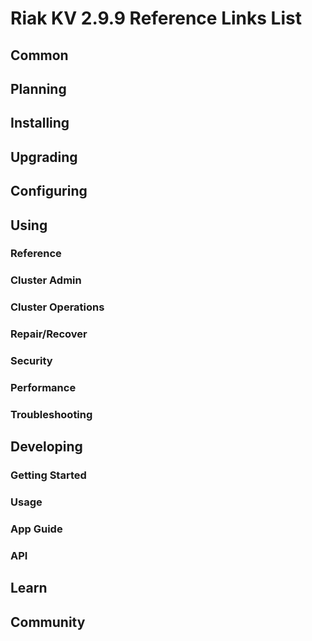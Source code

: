 
# Riak KV 2.9.9 Reference Links List

## Common

[downloads]: {{<baseurl>}}riak/kv/2.9.9/downloads/
[install index]: {{<baseurl>}}riak/kv/2.9.9/setup/installing
[upgrade index]: {{<baseurl>}}riak/kv/2.9.9/upgrading
[plan index]: {{<baseurl>}}riak/kv/2.9.9/planning
[config index]: {{<baseurl>}}riak/kv/2.9.9/using/configuring/
[config reference]: {{<baseurl>}}riak/kv/2.9.9/configuring/reference/
[manage index]: {{<baseurl>}}riak/kv/2.9.9/using/managing
[performance index]: {{<baseurl>}}riak/kv/2.9.9/using/performance
[glossary vnode]: {{<baseurl>}}riak/kv/2.9.9/learn/glossary/#vnode
[contact basho]: https://www.tiot.jp/en/about-us/contact-us/

## Planning

[plan index]: {{<baseurl>}}riak/kv/2.9.9/setup/planning
[plan start]: {{<baseurl>}}riak/kv/2.9.9/setup/planning/start
[plan backend]: {{<baseurl>}}riak/kv/2.9.9/setup/planning/backend
[plan backend bitcask]: {{<baseurl>}}riak/kv/2.9.9/setup/planning/backend/bitcask
[plan backend leveldb]: {{<baseurl>}}riak/kv/2.9.9/setup/planning/backend/leveldb
[plan backend leveled]: {{<baseurl>}}riak/kv/2.9.9/setup/planning/backend/leveled
[plan backend memory]: {{<baseurl>}}riak/kv/2.9.9/setup/planning/backend/memory
[plan backend multi]: {{<baseurl>}}riak/kv/2.9.9/setup/planning/backend/multi
[plan cluster capacity]: {{<baseurl>}}riak/kv/2.9.9/setup/planning/cluster-capacity
[plan bitcask capacity]: {{<baseurl>}}riak/kv/2.9.9/setup/planning/bitcask-capacity-calc
[plan best practices]: {{<baseurl>}}riak/kv/2.9.9/setup/planning/best-practices
[plan future]: {{<baseurl>}}riak/kv/2.9.9/setup/planning/future

## Installing

[install index]: {{<baseurl>}}riak/kv/2.9.9/setup/installing
[install aws]: {{<baseurl>}}riak/kv/2.9.9/setup/installing/amazon-web-services
[install debian & ubuntu]: {{<baseurl>}}riak/kv/2.9.9/setup/installing/debian-ubuntu
[install freebsd]: {{<baseurl>}}riak/kv/2.9.9/setup/installing/freebsd
[install mac osx]: {{<baseurl>}}riak/kv/2.9.9/setup/installing/mac-osx
[install rhel & centos]: {{<baseurl>}}riak/kv/2.9.9/setup/installing/rhel-centos
[install smartos]: {{<baseurl>}}riak/kv/2.9.9/setup/installing/smartos
[install solaris]: {{<baseurl>}}riak/kv/2.9.9/setup/installing/solaris
[install suse]: {{<baseurl>}}riak/kv/2.9.9/setup/installing/suse
[install windows azure]: {{<baseurl>}}riak/kv/2.9.9/setup/installing/windows-azure

[install source index]: {{<baseurl>}}riak/kv/2.9.9/setup/installing/source
[install source erlang]: {{<baseurl>}}riak/kv/2.9.9/setup/installing/source/erlang
[install source jvm]: {{<baseurl>}}riak/kv/2.9.9/setup/installing/source/jvm

[install verify]: {{<baseurl>}}riak/kv/2.9.9/setup/installing/verify

## Upgrading

[upgrade index]: {{<baseurl>}}riak/kv/2.9.9/setup/upgrading
[upgrade checklist]: {{<baseurl>}}riak/kv/2.9.9/setup/upgrading/checklist
[upgrade version]: {{<baseurl>}}riak/kv/2.9.9/setup/upgrading/version
[upgrade cluster]: {{<baseurl>}}riak/kv/2.9.9/setup/upgrading/cluster
[upgrade mdc]: {{<baseurl>}}riak/kv/2.9.9/setup/upgrading/multi-datacenter
[upgrade downgrade]: {{<baseurl>}}riak/kv/2.9.9/setup/downgrade

## Configuring

[config index]: {{<baseurl>}}riak/kv/2.9.9/configuring
[config basic]: {{<baseurl>}}riak/kv/2.9.9/configuring/basic
[config backend]: {{<baseurl>}}riak/kv/2.9.9/configuring/backend
[config manage]: {{<baseurl>}}riak/kv/2.9.9/configuring/managing
[config reference]: {{<baseurl>}}riak/kv/2.9.9/configuring/reference/
[config strong consistency]: {{<baseurl>}}riak/kv/2.9.9/configuring/strong-consistency
[config load balance]: {{<baseurl>}}riak/kv/2.9.9/configuring/load-balancing-proxy
[config mapreduce]: {{<baseurl>}}riak/kv/2.9.9/configuring/mapreduce
[config search]: {{<baseurl>}}riak/kv/2.9.9/configuring/search/

[config v3 mdc]: {{<baseurl>}}riak/kv/2.9.9/configuring/v3-multi-datacenter
[config v3 nat]: {{<baseurl>}}riak/kv/2.9.9/configuring/v3-multi-datacenter/nat
[config v3 quickstart]: {{<baseurl>}}riak/kv/2.9.9/configuring/v3-multi-datacenter/quick-start
[config v3 ssl]: {{<baseurl>}}riak/kv/2.9.9/configuring/v3-multi-datacenter/ssl

[config v2 mdc]: {{<baseurl>}}riak/kv/2.9.9/configuring/v2-multi-datacenter
[config v2 nat]: {{<baseurl>}}riak/kv/2.9.9/configuring/v2-multi-datacenter/nat
[config v2 quickstart]: {{<baseurl>}}riak/kv/2.9.9/configuring/v2-multi-datacenter/quick-start
[config v2 ssl]: {{<baseurl>}}riak/kv/2.9.9/configuring/v2-multi-datacenter/ssl

## Using

[use index]: {{<baseurl>}}riak/kv/2.9.9/using/
[use admin commands]: {{<baseurl>}}riak/kv/2.9.9/using/cluster-admin-commands
[use running cluster]: {{<baseurl>}}riak/kv/2.9.9/using/running-a-cluster

### Reference

[use ref custom code]: {{<baseurl>}}riak/kv/2.9.9/using/reference/custom-code
[use ref handoff]: {{<baseurl>}}riak/kv/2.9.9/using/reference/handoff
[use ref monitoring]: {{<baseurl>}}riak/kv/2.9.9/using/reference/statistics-monitoring
[use ref search]: {{<baseurl>}}riak/kv/2.9.9/using/reference/search
[use ref 2i]: {{<baseurl>}}riak/kv/2.9.9/using/reference/secondary-indexes
[use ref snmp]: {{<baseurl>}}riak/kv/2.9.9/using/reference/snmp
[use ref strong consistency]: {{<baseurl>}}riak/kv/2.9.9/using/reference/strong-consistency
[use ref jmx]: {{<baseurl>}}riak/kv/2.9.9/using/reference/jmx
[use ref obj del]: {{<baseurl>}}riak/kv/2.9.9/using/reference/object-deletion/
[use ref v3 mdc]: {{<baseurl>}}riak/kv/2.9.9/using/reference/v3-multi-datacenter
[use ref v2 mdc]: {{<baseurl>}}riak/kv/2.9.9/using/reference/v2-multi-datacenter

### Cluster Admin

[use admin index]: {{<baseurl>}}riak/kv/2.9.9/using/admin/
[use admin commands]: {{<baseurl>}}riak/kv/2.9.9/using/admin/commands/
[use admin riak cli]: {{<baseurl>}}riak/kv/2.9.9/using/admin/riak-cli/
[use admin riak-admin]: {{<baseurl>}}riak/kv/2.9.9/using/admin/riak-admin/
[use admin riak control]: {{<baseurl>}}riak/kv/2.9.9/using/admin/riak-control/

### Cluster Operations

[cluster ops add remove node]: {{<baseurl>}}riak/kv/2.9.9/using/cluster-operations/adding-removing-nodes
[cluster ops inspect node]: {{<baseurl>}}riak/kv/2.9.9/using/cluster-operations/inspecting-node
[cluster ops change info]: {{<baseurl>}}riak/kv/2.9.9/using/cluster-operations/changing-cluster-info
[cluster ops load balance]: {{<baseurl>}}riak/kv/2.9.9/configuring/load-balancing-proxy
[cluster ops bucket types]: {{<baseurl>}}riak/kv/2.9.9/using/cluster-operations/bucket-types
[cluster ops handoff]: {{<baseurl>}}riak/kv/2.9.9/using/cluster-operations/handoff
[cluster ops log]: {{<baseurl>}}riak/kv/2.9.9/using/cluster-operations/logging
[cluster ops obj del]: {{<baseurl>}}riak/kv/2.9.9/using/reference/object-deletion
[cluster ops backup]: {{<baseurl>}}riak/kv/2.9.9/using/cluster-operations/backing-up
[cluster ops mdc]: {{<baseurl>}}riak/kv/2.9.9/using/cluster-operations/v3-multi-datacenter
[cluster ops strong consistency]: {{<baseurl>}}riak/kv/2.9.9/using/cluster-operations/strong-consistency
[cluster ops 2i]: {{<baseurl>}}riak/kv/2.9.9/using/reference/secondary-indexes
[cluster ops v3 mdc]: {{<baseurl>}}riak/kv/2.9.9/using/cluster-operations/v3-multi-datacenter
[cluster ops v2 mdc]: {{<baseurl>}}riak/kv/2.9.9/using/cluster-operations/v2-multi-datacenter

### Repair/Recover

[repair recover index]: {{<baseurl>}}riak/kv/2.9.9/using/repair-recovery
[repair recover index]: {{<baseurl>}}riak/kv/2.9.9/using/repair-recovery/failure-recovery/

### Security

[security index]: {{<baseurl>}}riak/kv/2.9.9/using/security/
[security basics]: {{<baseurl>}}riak/kv/2.9.9/using/security/basics
[security managing]: {{<baseurl>}}riak/kv/2.9.9/using/security/managing-sources/

### Performance

[perf index]: {{<baseurl>}}riak/kv/2.9.9/using/performance/
[perf benchmark]: {{<baseurl>}}riak/kv/2.9.9/using/performance/benchmarking
[perf open files]: {{<baseurl>}}riak/kv/2.9.9/using/performance/open-files-limit/
[perf erlang]: {{<baseurl>}}riak/kv/2.9.9/using/performance/erlang
[perf aws]: {{<baseurl>}}riak/kv/2.9.9/using/performance/amazon-web-services
[perf latency checklist]: {{<baseurl>}}riak/kv/2.9.9/using/performance/latency-reduction

### Troubleshooting

[troubleshoot http]: {{<baseurl>}}riak/kv/2.9.9/using/troubleshooting/http-204

## Developing

[dev index]: {{<baseurl>}}riak/kv/2.9.9/developing
[dev client libraries]: {{<baseurl>}}riak/kv/2.9.9/developing/client-libraries
[dev data model]: {{<baseurl>}}riak/kv/2.9.9/developing/data-modeling
[dev data types]: {{<baseurl>}}riak/kv/2.9.9/developing/data-types
[dev kv model]: {{<baseurl>}}riak/kv/2.9.9/developing/key-value-modeling

### Getting Started

[getting started]: {{<baseurl>}}riak/kv/2.9.9/developing/getting-started
[getting started java]: {{<baseurl>}}riak/kv/2.9.9/developing/getting-started/java
[getting started ruby]: {{<baseurl>}}riak/kv/2.9.9/developing/getting-started/ruby
[getting started python]: {{<baseurl>}}riak/kv/2.9.9/developing/getting-started/python
[getting started php]: {{<baseurl>}}riak/kv/2.9.9/developing/getting-started/php
[getting started csharp]: {{<baseurl>}}riak/kv/2.9.9/developing/getting-started/csharp
[getting started nodejs]: {{<baseurl>}}riak/kv/2.9.9/developing/getting-started/nodejs
[getting started erlang]: {{<baseurl>}}riak/kv/2.9.9/developing/getting-started/erlang
[getting started golang]: {{<baseurl>}}riak/kv/2.9.9/developing/getting-started/golang

[obj model java]: {{<baseurl>}}riak/kv/2.9.9/developing/getting-started/java/object-modeling
[obj model ruby]: {{<baseurl>}}riak/kv/2.9.9/developing/getting-started/ruby/object-modeling
[obj model python]: {{<baseurl>}}riak/kv/2.9.9/developing/getting-started/python/object-modeling
[obj model csharp]: {{<baseurl>}}riak/kv/2.9.9/developing/getting-started/csharp/object-modeling
[obj model nodejs]: {{<baseurl>}}riak/kv/2.9.9/developing/getting-started/nodejs/object-modeling
[obj model erlang]: {{<baseurl>}}riak/kv/2.9.9/developing/getting-started/erlang/object-modeling
[obj model golang]: {{<baseurl>}}riak/kv/2.9.9/developing/getting-started/golang/object-modeling

### Usage

[usage index]: {{<baseurl>}}riak/kv/2.9.9/developing/usage
[usage bucket types]: {{<baseurl>}}riak/kv/2.9.9/developing/usage/bucket-types
[usage commit hooks]: {{<baseurl>}}riak/kv/2.9.9/developing/usage/commit-hooks
[usage conflict resolution]: {{<baseurl>}}riak/kv/2.9.9/developing/usage/conflict-resolution
[usage content types]: {{<baseurl>}}riak/kv/2.9.9/developing/usage/content-types
[usage create objects]: {{<baseurl>}}riak/kv/2.9.9/developing/usage/creating-objects
[usage custom extractors]: {{<baseurl>}}riak/kv/2.9.9/developing/usage/custom-extractors
[usage delete objects]: {{<baseurl>}}riak/kv/2.9.9/developing/usage/deleting-objects
[usage mapreduce]: {{<baseurl>}}riak/kv/2.9.9/developing/usage/mapreduce
[usage search]: {{<baseurl>}}riak/kv/2.9.9/developing/usage/search
[usage search schema]: {{<baseurl>}}riak/kv/2.9.9/developing/usage/search-schemas
[usage search data types]: {{<baseurl>}}riak/kv/2.9.9/developing/usage/searching-data-types
[usage 2i]: {{<baseurl>}}riak/kv/2.9.9/developing/usage/secondary-indexes
[usage update objects]: {{<baseurl>}}riak/kv/2.9.9/developing/usage/updating-objects

### App Guide

[apps mapreduce]: {{<baseurl>}}riak/kv/2.9.9/developing/app-guide/advanced-mapreduce
[apps replication properties]: {{<baseurl>}}riak/kv/2.9.9/developing/app-guide/replication-properties
[apps strong consistency]: {{<baseurl>}}riak/kv/2.9.9/developing/app-guide/strong-consistency

### API

[dev api backend]: {{<baseurl>}}riak/kv/2.9.9/developing/api/backend
[dev api http]: {{<baseurl>}}riak/kv/2.9.9/developing/api/http
[dev api http status]: {{<baseurl>}}riak/kv/2.9.9/developing/api/http/status
[dev api pbc]: {{<baseurl>}}riak/kv/2.9.9/developing/api/protocol-buffers/

## Learn

[learn new nosql]: {{<baseurl>}}riak/kv/learn/new-to-nosql
[learn use cases]: {{<baseurl>}}riak/kv/learn/use-cases
[learn why riak]: {{<baseurl>}}riak/kv/learn/why-riak-kv

[glossary]: {{<baseurl>}}riak/kv/2.9.9/learn/glossary/
[glossary aae]: {{<baseurl>}}riak/kv/2.9.9/learn/glossary/#active-anti-entropy-aae
[glossary read rep]: {{<baseurl>}}riak/kv/2.9.9/learn/glossary/#read-repair
[glossary vnode]: {{<baseurl>}}riak/kv/2.9.9/learn/glossary/#vnode

[concept aae]: {{<baseurl>}}riak/kv/2.9.9/learn/concepts/active-anti-entropy/
[concept buckets]: {{<baseurl>}}riak/kv/2.9.9/learn/concepts/buckets
[concept cap neg]: {{<baseurl>}}riak/kv/2.9.9/learn/concepts/capability-negotiation
[concept causal context]: {{<baseurl>}}riak/kv/2.9.9/learn/concepts/causal-context
[concept clusters]: {{<baseurl>}}riak/kv/2.9.9/learn/concepts/clusters/
[concept crdts]: {{<baseurl>}}riak/kv/2.9.9/learn/concepts/crdts
[concept eventual consistency]: {{<baseurl>}}riak/kv/2.9.9/learn/concepts/eventual-consistency
[concept keys objects]: {{<baseurl>}}riak/kv/2.9.9/learn/concepts/keys-and-objects
[concept replication]: {{<baseurl>}}riak/kv/2.9.9/learn/concepts/replication
[concept strong consistency]: {{<baseurl>}}riak/kv/2.9.9/using/reference/strong-consistency
[concept vnodes]: {{<baseurl>}}riak/kv/2.9.9/learn/concepts/vnodes

## Community

[community]: {{<baseurl>}}community
[community projects]: {{<baseurl>}}community/projects
[reporting bugs]: {{<baseurl>}}community/reporting-bugs
[taishi]: {{<baseurl>}}community/taishi

